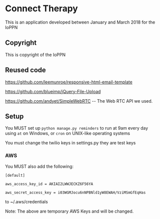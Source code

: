 # Connect Therapy
This is an application developed between January and March 2018 for the IoPPN

## Copyright
This is copyright of the IoPPN

## Reused code
https://github.com/leemunroe/responsive-html-email-template

https://github.com/blueimp/jQuery-File-Upload

https://github.com/andyet/SimpleWebRTC -- The Web RTC API we used.

## Setup
You MUST set up `python manage.py reminders` to run at 9am every day using
`at` on Windows, or `cron` on UNIX-like operating systems

You must change the twilio keys in settings.py they are test keys

### AWS
You MUST also add the following:

```[default]```

```aws_access_key_id = AKIAI2LWWJECKZ6F56YA```

```aws_secret_access_key = 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```

to ~/.aws/credentials

Note: The above are temporary AWS Keys and will be changed.
